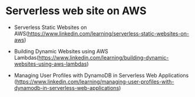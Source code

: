 # Serverless web site on AWS

- Serverless Static Websites on AWS(https://www.linkedin.com/learning/serverless-static-websites-on-aws)

- Building Dynamic Websites using AWS Lambdas(https://www.linkedin.com/learning/building-dynamic-websites-using-aws-lambdas)

- Managing User Profiles with DynamoDB in Serverless Web Applications (https://www.linkedin.com/learning/managing-user-profiles-with-dynamodb-in-serverless-web-applications)



